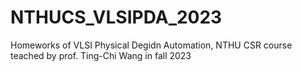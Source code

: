 # NTHUCS_VLSIPDA_2023
Homeworks of VLSI Physical Degidn Automation, NTHU CSR course teached by prof. Ting-Chi Wang in fall 2023

